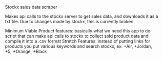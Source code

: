 Stockx sales data scraper

Makes api calls to the stockx server to get sales data, and downloads it as a txt file.  Due to changes made by stockx, this is currently broken.

Minimum Viable Product features: basically what we need this app to do script that can make api calls to stockx to collect sold product data and compile it into a .csv format
Stretch Features: instead of putting links for products you put various keywords and search stockx, ex. +Air, +Jordan, +5, +Orange, +Black 

